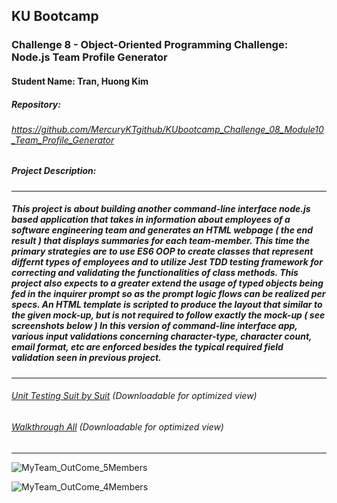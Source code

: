 ## KU Bootcamp  
### Challenge 8 - Object-Oriented Programming Challenge: Node.js Team Profile Generator
#### Student Name: Tran, Huong Kim

##### Repository:   
###### https://github.com/MercuryKTgithub/KUbootcamp_Challenge_08_Module10_Team_Profile_Generator
 
##### Project Description: 
-----------------------------------------------------------------------------------------------------------
##### This project is about building another command-line interface node.js based application that takes in information about employees of a software engineering team and generates an HTML webpage ( *the end result* ) that displays summaries for each team-member. This time the primary strategies are to use ES6 OOP to create classes that represent differnt types of employees and to utilize Jest TDD testing framework for correcting and validating the functionalities of class methods. This project also expects to a greater extend the usage of typed objects being fed in the inquirer prompt so as the prompt logic flows can be realized per specs. An HTML template is scripted to produce the layout that similar to the given mock-up, but is not required to follow exactly the mock-up ( *see screenshots below* ) In this version of command-line interface app, various input validations concerning character-type, character count, email format, etc are enforced besides the typical required field validation seen in previous project.
-----------------------------------------------------------------------------------------------------------
###### [Unit Testing Suit by Suit](https://drive.google.com/file/d/1uLvsbO8nKvFOZHgVE1b637r-ERPMDg_i/view?usp=sharing) (Downloadable for optimized view)
###### [Walkthrough All](https://drive.google.com/file/d/1hxsbcYj4ecOQVXScWHgz_Icil3mpiiu9/view?usp=sharing) (Downloadable for optimized view)
 
-----------------------------------------------------------------------------------------------------------
![MyTeam_OutCome_5Members](https://user-images.githubusercontent.com/95730728/156966456-b3c59751-f464-4b68-88a7-540181e2a51f.jpg)

![MyTeam_OutCome_4Members](https://user-images.githubusercontent.com/95730728/156966481-600306ef-b43b-4a7f-9ec2-31233d36e125.jpg)

